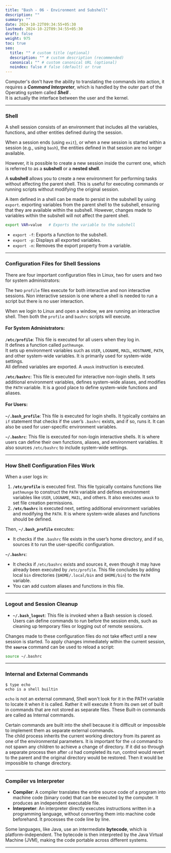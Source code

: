 ```yaml
---
title: "Bash - 06 - Environment and Subshell"
description: ""
summary: ""
date: 2024-10-22T09:34:55+05:30
lastmod: 2024-10-22T09:34:55+05:30
draft: false
weight: 975
toc: true
seo:
  title: "" # custom title (optional)
  description: "" # custom description (recommended)
  canonical: "" # custom canonical URL (optional)
  noindex: false # false (default) or true
---
```




Computer's don't have the ability to translating the commands into action, it requires a ***Command Interpreter***, which is handled by the outer part of the Operating system called ***Shell*** .    
It is actually the interface between the user and the kernel.

___

### Shell

A shell session consists of an environment that includes all the variables, functions, and other entities defined during the session. 

When a session ends (using `exit`), or when a new session is started within a session (e.g., using `bash`), the entities defined in that session are no longer available. 

However, it is possible to create a new session inside the current one, which is referred to as a **subshell** or a **nested shell**.

A **subshell** allows you to create a new environment for performing tasks without affecting the parent shell. This is useful for executing commands or running scripts without modifying the original session.

A item defined in a shell can be made to persist in the subshell by using `export`.
exporting variables from the parent shell to the subshell, ensuring that they are available within the subshell. However, changes made to variables within the subshell will not affect the parent shell.

```bash {frame="none"}
export VAR=value   # Exports the variable to the subshell
```

- `export -f`: Exports a function to the subshell.
- `export -p`: Displays all exported variables.
- `export -n`: Removes the export property from a variable.

---

### **Configuration Files for Shell Sessions**

There are four important configuration files in Linux, two for users and two for system administrators:

The two `profile` files execute for both interactive and non interactive sessions. Non interactive session is one where a shell is needed to run a script but there is no user interaction.

When we login to Linux and open a window, we are running an interactive shell. Then both the `profile` and `bashrc` scripts will execute.

#### For System Administrators:

**`/etc/profile`**: This file is executed for all users when they log in.     
It defines a function called `pathmunge`.     
It sets up environment variables such as `USER`, `LOGNAME`, `MAIL`, `HOSTNAME`, `PATH`, and other system-wide variables. It is primarily used for system-wide settings.     
All defined variables are exported. A `umask` instruction is executed.

**`/etc/bashrc`**: This file is executed for interactive non-login shells. It sets additional environment variables, defines system-wide aliases, and modifies the `PATH` variable. It is a good place to define system-wide functions and aliases.

#### For Users:

**`~/.bash_profile`**: This file is executed for login shells. It typically contains an `if` statement that checks if the user’s `.bashrc` exists, and if so, runs it. It can also be used for user-specific environment variables.

**`~/.bashrc`**: This file is executed for non-login interactive shells. It is where users can define their own functions, aliases, and environment variables. It also sources `/etc/bashrc` to include system-wide settings.

---

### **How Shell Configuration Files Work**

When a user logs in:

1. **`/etc/profile`** is executed first. This file typically contains functions like `pathmunge` to construct the `PATH` variable and defines environment variables like `USER`, `LOGNAME`, `MAIL`, and others. It also executes `umask` to set file creation permissions.
2. **`/etc/bashrc`** is executed next, setting additional environment variables and modifying the `PATH`. It is where system-wide aliases and functions should be defined.

Then, **`~/.bash_profile`** executes:

- It checks if the `.bashrc` file exists in the user’s home directory, and if so, sources it to run the user-specific configuration.

**`~/.bashrc`**:

- It checks if `/etc/bashrc` exists and sources it, even though it may have already been executed by `/etc/profile`. This file concludes by adding local `bin` directories (`$HOME/.local/bin` and `$HOME/bin`) to the `PATH` variable.
- You can add custom aliases and functions in this file.

---

### **Logout and Session Cleanup**

- **`~/.bash_logout`**: This file is invoked when a Bash session is closed. Users can define commands to run before the session ends, such as cleaning up temporary files or logging out of remote sessions.

Changes made to these configuration files do not take effect until a new session is started. To apply changes immediately within the current session, the **`source`** command can be used to reload a script:

```bash {frame="none"}
source ~/.bashrc
```


---

### Internal and External Commands

`$ type echo`     
`echo is a shell builtin`    

`echo` is not an external command, Shell won't look for it in the PATH variable to locate it when it is called. Rather it will execute it from its own set of built in commands that are not stored as separate files. These Built-in commands are called as Internal commands.

Certain commands are built into the shell because it is difficult or impossible to implement them as separate external commands.    
The child process inherits the current working directory from its parent as one of the environmental parameters. It is important for the `cd` command to not spawn any children to achieve a change of directory. If it did so through a separate process then after `cd` had completed its run, control would revert to the parent and the original directory would be restored. Then it would be impossible to change directory.  


___
### **Compiler vs Interpreter**

- **Compiler**: A compiler translates the entire source code of a program into machine code (binary code) that can be executed by the computer. It produces an independent executable file.
- **Interpreter**: An interpreter directly executes instructions written in a programming language, without converting them into machine code beforehand. It processes the code line by line.

Some languages, like Java, use an intermediate **bytecode**, which is platform-independent. The bytecode is then interpreted by the Java Virtual Machine (JVM), making the code portable across different systems.

---
